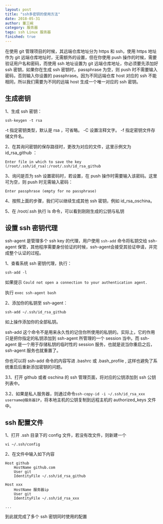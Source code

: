 ```yaml
---
layout: post
title: "ssh多密钥的使用方法"
date: 2018-05-31
author: 董三碗
category: 服务器
tags: ssh Linux 服务器
finished: true
---
```



在使用 git 管理项目的时候，其远端仓库地址分为 https 和 ssh，使用 https 地址作为 git 远端仓库地址时，无需额外的设置，但在你使用 push 操作的时候，需要验证用户名和密码，而使用 ssh 地址设置为 git 远端仓库地址，你必须要先添加好 ssh 密钥，如果你在生成 ssh 密钥时，passphrase 为空，则 push 时不需要输入密码，否则输入你设置的 passphrase。因为不同远端仓库 host 对应的 ssh 不能相同，所以我们需要为不同的远端 host 生成一个唯一对应的 ssh 密钥。

## 生成密钥

1、生成 ssh 密钥：

`ssh-keygen -t rsa`

-t 指定密钥类型，默认是 rsa ，可省略。
-C 设置注释文字。
-f 指定密钥文件存储文件名。

2、在其询问密钥的保存路径时，更改为对应的文件，这里示例文为 id_rsa_github ：

`Enter file in which to save the key (/root/.ssh/id_rsa):/root/.ssh/id_rsa_github`

3、询问是否为 ssh 设置密码时，若设置，在 push 操作时需要输入该密码。这里可为空，则 push 时无需输入密码：

`Enter passphrase (empty for no passphrase)`

4、按照上面的步骤，我们可以继续生成其他 ssh 密钥，例如 id_rsa_oschina。

5、在 /root/.ssh 执行 ls 命令，可以看到刚刚生成的公钥与私钥

## 设置 ssh 密钥代理

ssh-agent 是管理多个 ssh key 的代理，用户使用 `ssh-add` 命令将私钥交给 ssh-agent 保管，其他程序需要身份验证的时候，ssh-agent会接受其验证申请，并完成整个认证的过程。

1、查看系统 ssh 密钥代理，执行：

`ssh-add -l`

如果提示 `Could not open a connection to your authentication agent.`

执行 `exec ssh-agent bash`

2、添加你的私钥至 ssh-agent：

`ssh-add ~/.ssh/id_rsa_github`

如上操作添加你的全部私钥。

ssh-add 这个命令不是用来永久性的记住你所使用的私钥的。实际上，它的作用只是把你指定的私钥添加到 ssh-agent 所管理的一个 session 当中。而 ssh-agent 是一个用于存储私钥的临时性的 session 服务，也就是说当你重启之后，ssh-agent 服务也就重置了。

你也可以将 ssh-add 命令的内容写进 .bashrc 或 .bash_profile , 这样也避免了系统重启后重新添加密钥的问题。

3.1、打开 github 或者 oschina 的 ssh 管理页面，将对应的公钥添加到 ssh 公钥列表中。

3.2、如果是私人服务器，则通过命令`ssh-copy-id -i ~/.ssh/id_rsa_xxx username@服务器IP`，将本地主机的公钥复制到远程主机的 authorized_keys 文件中。

## ssh 配置文件

1、打开 .ssh 目录下的 config 文件，若没有改文件，则新建一个

`vi ~/.ssh/config`

2、在文件中输入如下内容

```
Host github
    HostName github.com
    User git
    IdentityFile ~/.ssh/id_rsa_github

Host xxx
    HostName 服务器ip
    User git
    IdentityFile ~/.ssh/id_rsa_xxx

...
```

到此就完成了多个 ssh 密钥同时使用的配置

